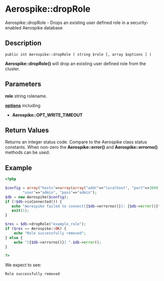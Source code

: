 
# Aerospike::dropRole

Aerospike::dropRole - Drops an existing user defined role in a security-enabled Aerospike database

## Description

```
public int Aerospike::dropRole ( string $role [, array $options ] )
```

**Aerospike::dropRole()** will drop an existing user defined role from the cluster.

## Parameters

**role** string rolename.

**[options](aerospike.md)** including
- **Aerospike::OPT_WRITE_TIMEOUT**

## Return Values

Returns an integer status code.  Compare to the Aerospike class status
constants.  When non-zero the **Aerospike::error()** and
**Aerospike::errorno()** methods can be used.

## Example

```php
<?php

$config = array("hosts"=>array(array("addr"=>"localhost", "port"=>3000)),
        "user"=>"admin", "pass"=>"admin");
$db = new Aerospike($config);
if (!$db->isConnected()) {
   echo "Aerospike failed to connect[{$db->errorno()}]: {$db->error()}\n";
   exit(1);
}

$res = $db->dropRole("example_role");
if ($res == Aerospike::OK) {
    echo "Role successfully removed";
} else {
    echo "[{$db->errorno()}] ".$db->error();
}

?>
```

We expect to see:

```
Role successfully removed
```

